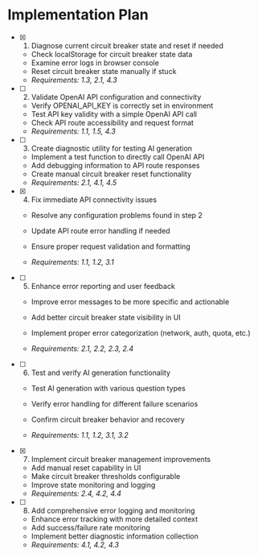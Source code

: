 # Implementation Plan

- [x] 1. Diagnose current circuit breaker state and reset if needed




  - Check localStorage for circuit breaker state data
  - Examine error logs in browser console
  - Reset circuit breaker state manually if stuck
  - _Requirements: 1.3, 2.1, 4.3_


- [ ] 2. Validate OpenAI API configuration and connectivity
  - Verify OPENAI_API_KEY is correctly set in environment
  - Test API key validity with a simple OpenAI API call
  - Check API route accessibility and request format
  - _Requirements: 1.1, 1.5, 4.3_

- [ ] 3. Create diagnostic utility for testing AI generation
  - Implement a test function to directly call OpenAI API
  - Add debugging information to API route responses
  - Create manual circuit breaker reset functionality
  - _Requirements: 2.1, 4.1, 4.5_

- [x] 4. Fix immediate API connectivity issues




  - Resolve any configuration problems found in step 2
  - Update API route error handling if needed
  - Ensure proper request validation and formatting



  - _Requirements: 1.1, 1.2, 3.1_

- [ ] 5. Enhance error reporting and user feedback
  - Improve error messages to be more specific and actionable
  - Add better circuit breaker state visibility in UI
  - Implement proper error categorization (network, auth, quota, etc.)


  - _Requirements: 2.1, 2.2, 2.3, 2.4_

- [ ] 6. Test and verify AI generation functionality
  - Test AI generation with various question types

  - Verify error handling for different failure scenarios
  - Confirm circuit breaker behavior and recovery
  - _Requirements: 1.1, 1.2, 3.1, 3.2_

- [x] 7. Implement circuit breaker management improvements


  - Add manual reset capability in UI
  - Make circuit breaker thresholds configurable
  - Improve state monitoring and logging
  - _Requirements: 2.4, 4.2, 4.4_

- [ ] 8. Add comprehensive error logging and monitoring
  - Enhance error tracking with more detailed context
  - Add success/failure rate monitoring
  - Implement better diagnostic information collection
  - _Requirements: 4.1, 4.2, 4.3_
